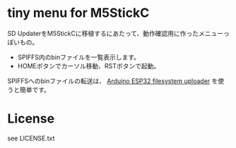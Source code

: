 tiny menu for M5StickC
======

SD UpdaterをM5StickCに移植するにあたって、動作確認用に作ったメニューっぽいもの。

* SPIFFS内のbinファイルを一覧表示します。
* HOMEボタンでカーソル移動、RSTボタンで起動。

SPIFFSへのbinファイルの転送は、
[Arduino ESP32 filesystem uploader](https://github.com/me-no-dev/arduino-esp32fs-plugin)
を使うと簡単です。


# License

   see LICENSE.txt
